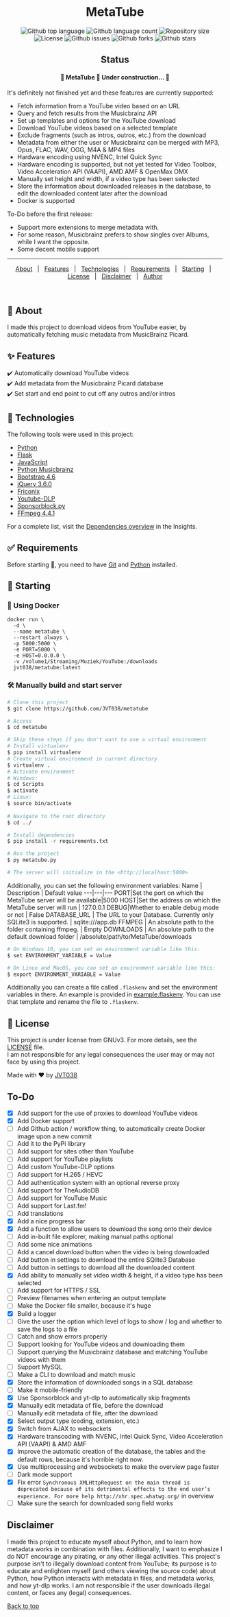 <!-- <div align="center" id="top"> 
  <img src="./.github/app.gif" alt="metatube" />

  &#xa0;

  <a href="https://metatube.netlify.app">Demo</a>
</div> -->
<h1 align="center">MetaTube</h1>

<p align="center">
  <img alt="Github top language" src="https://img.shields.io/github/languages/top/JVT038/metatube">

  <img alt="Github language count" src="https://img.shields.io/github/languages/count/JVT038/metatube">

  <img alt="Repository size" src="https://img.shields.io/github/repo-size/JVT038/metatube">

  <img alt="License" src="https://img.shields.io/github/license/JVT038/metatube">

  <img alt="Github issues" src="https://img.shields.io/github/issues/JVT038/metatube" />

  <img alt="Github forks" src="https://img.shields.io/github/forks/JVT038/metatube" />

  <img alt="Github stars" src="https://img.shields.io/github/stars/JVT038/metatube" />
</p>

<h2 align="center">Status</h2>

<h4 align="center"> 
	🚧  MetaTube 🚀 Under construction...  🚧 <br/>
</h4>
<p>
  It's definitely not finished yet and these features are currently supported:

  - Fetch information from a YouTube video based on an URL
  - Query and fetch results from the Musicbrainz API
  - Set up templates and options for the YouTube download
  - Download YouTube videos based on a selected template
  - Exclude fragments (such as intros, outros, etc.) from the download
  - Metadata from either the user or Musicbrainz can be merged with MP3, Opus, FLAC, WAV, OGG, M4A & MP4 files
  - Hardware encoding using NVENC, Intel Quick Sync
  - Hardware encoding is supported, but not yet tested for Video Toolbox, Video Acceleration API (VAAPI), AMD AMF & OpenMax OMX
  - Manually set height and width, if a video type has been selected
  - Store the information about downloaded releases in the database, to edit the downloaded content later after the download
  - Docker is supported

  To-Do before the first release:
  - Support more extensions to merge metadata with.
  - For some reason, Musicbrainz prefers to show singles over Albums, while I want the opposite.
  - Some decent mobile support
</p>

<hr>

<p align="center">
  <a href="#dart-about">About</a> &#xa0; | &#xa0; 
  <a href="#sparkles-features">Features</a> &#xa0; | &#xa0;
  <a href="#rocket-technologies">Technologies</a> &#xa0; | &#xa0;
  <a href="#white_check_mark-requirements">Requirements</a> &#xa0; | &#xa0;
  <a href="#checkered_flag-starting">Starting</a> &#xa0; | &#xa0;
  <a href="#memo-license">License</a> &#xa0; | &#xa0;
  <a href="#disclaimer">Disclaimer</a> &#xa0; | &#xa0; 
  <a href="https://github.com/JVT038" target="_blank">Author</a>
</p>

<br>

## :dart: About ##

I made this project to download videos from YouTube easier, by automatically fetching music metadata from MusicBrainz Picard. 

## :sparkles: Features ##

:heavy_check_mark: Automatically download YouTube videos <br/>
:heavy_check_mark: Add metadata from the Musicbrainz Picard database <br/>
:heavy_check_mark: Set start and end point to cut off any outros  and/or intros

## :rocket: Technologies ##

The following tools were used in this project:

- [Python](https://python.org/)
- [Flask](https://flask.palletsprojects.com/en/2.0.x/)
- [JavaScript](https://www.javascript.com/)
- [Python Musicbrainz](https://github.com/alastair/python-musicbrainzngs)
- [Bootstrap 4.6](https://getbootstrap.com/docs/4.6)
- [jQuery 3.6.0](https://jquery.com/)
- [Friconix](https://friconix.com/)
- [Youtube-DLP](https://github.com/yt-dlp/yt-dlp)
- [Sponsorblock.py](https://github.com/wasi-master/sponsorblock.py)
- [FFmpeg 4.4.1](https://ffmpeg.org/)

For a complete list, visit the [Dependencies overview](https://github.com/JVT038/MetaTube/network/dependencies#requirements.txt) in the Insights.

## :white_check_mark: Requirements ##

Before starting :checkered_flag:, you need to have [Git](https://git-scm.com) and [Python](https://python.org) installed.

## :checkered_flag: Starting ##
### :whale: Using Docker ###
```docker
docker run \
  -d \
  --name metatube \
  --restart always \
  -p 5000:5000 \
  -e PORT=5000 \
  -e HOST=0.0.0.0 \
  -v /volume1/Streaming/Muziek/YouTube:/downloads
  jvt038/metatube:latest
```
### :hammer_and_wrench: Manually build and start server ###
```bash
# Clone this project
$ git clone https://github.com/JVT038/metatube

# Access
$ cd metatube

# Skip these steps if you don't want to use a virtual environment
# Install virtualenv
$ pip install virtualenv
# Create virtual environment in current directory
$ virtualenv .
# Activate environment
# Windows:
$ cd Scripts
$ activate
# Linux:
$ source bin/activate
 
# Navigate to the root directory
$ cd ../

# Install dependencies
$ pip install -r requirements.txt

# Run the project
$ py metatube.py

# The server will initialize in the <http://localhost:5000>
```

Additionally, you can set the following environment variables:
Name | Description | Default value
---|---|---
PORT|Set the port on which the MetaTube server will be available|5000
HOST|Set the address on which the MetaTube server will run | 127.0.0.1
DEBUG|Whether to enable debug mode or not | False
DATABASE_URL | The URL to your Database. Currently only SQLite3 is supported. | sqlite:///app.db
FFMPEG | An absolute path to the folder containing ffmpeg. | Empty
DOWNLOADS | An absolute path to the default download folder | /absolute/path/to/MetaTube/downloads
```bash
# On Windows 10, you can set an environment variable like this: 
$ set ENVIRONMENT_VARIABLE = Value

# On Linux and MacOS, you can set an environment variable like this:
$ export ENVIRONMENT_VARIABLE = Value
```
Additionally you can create a file called `.flaskenv` and set the environment variables in there.
An example is provided in [example.flaskenv](example.flaskenv). You can use that template and rename the file to `.flaskenv`.

## :memo: License ##

This project is under license from GNUv3. For more details, see the [LICENSE](LICENSE) file.<br/>
I am not responsible for any legal consequences the user may or may not face by using this project.


Made with :heart: by <a href="https://github.com/JVT038" target="_blank">JVT038</a>

## To-Do
- [X] Add support for the use of proxies to download YouTube videos
- [X] Add Docker support
- [ ] Add Github action / workflow thing, to automatically create Docker image upon a new commit
- [ ] Add it to the PyPi library
- [ ] Add support for sites other than YouTube
- [ ] Add support for YouTube playlists
- [ ] Add custom YouTube-DLP options
- [ ] Add support for H.265 / HEVC
- [ ] Add authentication system with an optional reverse proxy
- [ ] Add support for TheAudioDB
- [ ] Add support for YouTube Music 
- [ ] Add support for Last.fm!
- [ ] Add translations
- [X] Add a nice progress bar
- [X] Add a function to allow users to download the song onto their device
- [ ] Add in-built file explorer, making manual paths optional
- [ ] Add some nice animations
- [ ] Add a cancel download button when the video is being downloaded
- [ ] Add button in settings to download the entire SQlite3 Database
- [ ] Add button in settings to download all the downloaded content
- [X] Add ability to manually set video width & height, if a video type has been selected
- [ ] Add support for HTTPS / SSL
- [ ] Preview filenames when entering an output template
- [ ] Make the Docker file smaller, because it's huge
- [X] Build a logger
- [ ] Give the user the option which level of logs to show / log and whether to save the logs to a file
- [ ] Catch and show errors properly
- [ ] Support looking for YouTube videos and downloading them
- [ ] Support querying the Musicbrainz database and matching YouTube videos with them
- [ ] Support MySQL
- [ ] Make a CLI to download and match music
- [X] Store the information of downloaded songs in a SQL database
- [ ] Make it mobile-friendly
- [X] Use Sponsorblock and yt-dlp to automatically skip fragments
- [X] Manually edit metadata of file, before the download
- [ ] Manually edit metadata of file, after the download
- [X] Select output type (coding, extension, etc.)
- [X] Switch from AJAX to websockets
- [X] Hardware transcoding with NVENC, Intel Quick Sync, Video Acceleration API (VAAPI) & AMD AMF
- [X] Improve the automatic creation of the database, the tables and the default rows, because it's horrible right now.
- [X] Use multiprocessing and websockets to make the overview page faster
- [ ] Dark mode support
- [X] Fix error `Synchronous XMLHttpRequest on the main thread is deprecated because of its detrimental effects to the end user’s experience. For more help http://xhr.spec.whatwg.org/` in overview
- [ ] Make sure the search for downloaded song field works
&#xa0;

## Disclaimer
I made this project to educate myself about Python, and to learn how metadata works in combination with files.
Additionally, I want to emphasize I do NOT encourage any pirating, or any other illegal activities.
This project's purpose isn't to illegally download content from YouTube; its purpose is to educate and enlighten myself (and others viewing the source code) about Python, how Python interacts with metadata in files, and  metadata works, and how yt-dlp works.
I am not responsible if the user downloads illegal content, or faces any (legal) consequences.


<a href="#top">Back to top</a>
